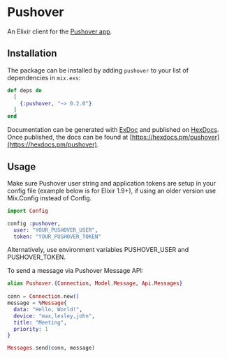 # Pushover
  
An Elixir client for the [Pushover app](https://pushover.net/).

## Installation

The package can be installed by adding `pushover` to your list of dependencies in `mix.exs`:

```elixir
def deps do
  [
    {:pushover, "~> 0.2.0"}
  ]
end
```

Documentation can be generated with [ExDoc](https://github.com/elixir-lang/ex_doc)
and published on [HexDocs](https://hexdocs.pm). Once published, the docs can
be found at [https://hexdocs.pm/pushover](https://hexdocs.pm/pushover).

## Usage

Make sure Pushover user string and application tokens are setup in your config file (example below is for Elixir 1.9+), if using an older version use Mix.Config instead of Config.

```elixir
import Config

config :pushover,
  user: "YOUR_PUSHOVER_USER",
  token: "YOUR_PUSHOVER_TOKEN"
```

Alternatively, use environment variables PUSHOVER_USER and PUSHOVER_TOKEN.

To send a message via Pushover Message API:

```elixir
alias Pushover.{Connection, Model.Message, Api.Messages}
  
conn = Connection.new()
message = %Message{
  data: "Hello, World!",
  device: "max,lesley,john",
  title: "Meeting",
  priority: 1
}

Messages.send(conn, message)

```
